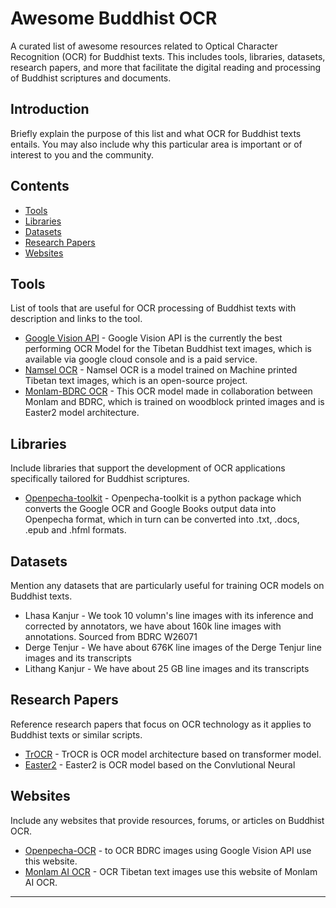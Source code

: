 # Awesome Buddhist OCR

A curated list of awesome resources related to Optical Character Recognition (OCR) for Buddhist texts. This includes tools, libraries, datasets, research papers, and more that facilitate the digital reading and processing of Buddhist scriptures and documents.

## Introduction

Briefly explain the purpose of this list and what OCR for Buddhist texts entails. You may also include why this particular area is important or of interest to you and the community.

## Contents

- [Tools](#tools)
- [Libraries](#libraries)
- [Datasets](#datasets)
- [Research Papers](#research-papers)
- [Websites](#websites)

## Tools

List of tools that are useful for OCR processing of Buddhist texts with description and links to the tool.

- [Google Vision API](https://cloud.google.com/vision/docs/drag-and-drop) - Google Vision API is the currently the best performing OCR Model for the Tibetan Buddhist text images, which is available via google cloud console and is a paid service.
- [Namsel OCR](https://github.com/thubtenrigzin/namsel-ocr) - Namsel OCR is a model trained on Machine printed Tibetan text images, which is an open-source project.
- [Monlam-BDRC OCR](https://huggingface.co/BDRC/Woodblock/blob/main/Woodblock.onnx) - This OCR model made in collaboration between Monlam and BDRC, which is trained on woodblock printed images and is Easter2 model architecture.

## Libraries

Include libraries that support the development of OCR applications specifically tailored for Buddhist scriptures.

- [Openpecha-toolkit](https://github.com/OpenPecha/Toolkit) - Openpecha-toolkit is a python package which converts the Google OCR and Google Books output data into Openpecha format, which in turn can be converted into .txt, .docs, .epub and .hfml formats.
## Datasets

Mention any datasets that are particularly useful for training OCR models on Buddhist texts.

- Lhasa Kanjur - We took 10 volumn's line images with its inference and corrected by annotators, we have about 160k line images with annotations. Sourced from BDRC W26071
- Derge Tenjur - We have about 676K line images of the Derge Tenjur line images and its transcripts
- Lithang Kanjur - We have about 25 GB line images and its transcripts

## Research Papers

Reference research papers that focus on OCR technology as it applies to Buddhist texts or similar scripts.

- [TrOCR](https://arxiv.org/pdf/2109.10282) - TrOCR is OCR model architecture based on transformer model.
- [Easter2](https://arxiv.org/pdf/2205.14879) - Easter2 is OCR model based on the Convlutional Neural 

## Websites

Include any websites that provide resources, forums, or articles on Buddhist OCR.

- [Openpecha-OCR](https://staging-tools.openpecha.org/ocr/) - to OCR BDRC images using Google Vision API use this website.
- [Monlam AI OCR](https://monlam.ai/model/ocr) - OCR Tibetan text images use this website of Monlam AI OCR.

---

